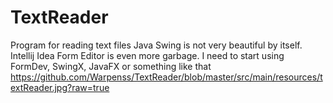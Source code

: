 # TextReader
Program for reading text files
Java Swing is not very beautiful by itself.
Intellij Idea Form Editor is even more garbage.
I need to start using FormDev, SwingX, JavaFX or something like that
https://github.com/Warpenss/TextReader/blob/master/src/main/resources/textReader.jpg?raw=true
